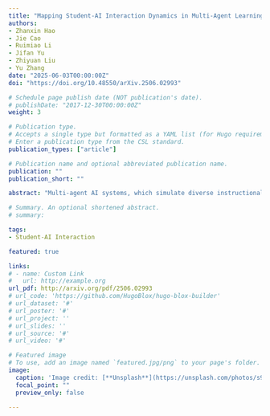 ```yaml
---
title: "Mapping Student-AI Interaction Dynamics in Multi-Agent Learning Environments: Supporting Personalised Learning and Reducing Performance Gaps"
authors:
- Zhanxin Hao
- Jie Cao
- Ruimiao Li
- Jifan Yu
- Zhiyuan Liu
- Yu Zhang
date: "2025-06-03T00:00:00Z"
doi: "https://doi.org/10.48550/arXiv.2506.02993"

# Schedule page publish date (NOT publication's date).
# publishDate: "2017-12-30T00:00:00Z"
weight: 3

# Publication type.
# Accepts a single type but formatted as a YAML list (for Hugo requirements).
# Enter a publication type from the CSL standard.
publication_types: ["article"]

# Publication name and optional abbreviated publication name.
publication: ""
publication_short: ""

abstract: "Multi-agent AI systems, which simulate diverse instructional roles such as teachers and peers, offer new possibilities for personalized and interactive learning. Yet, student-AI interaction patterns and their pedagogical implications remain unclear. This study explores how university students engaged with multiple AI agents, and how these interactions influenced cognitive outcomes (learning gains) and non-cognitive factors (motivation, technology acceptance). Based on MAIC, an online learning platform with multi-agent, the research involved 305 university students and 19,365 lines of dialogue data. Pre- and post-test scores, self-reported motivation and technology acceptance were also collected. The study identified two engagement patterns: co-construction of knowledge and co-regulation. Lag sequential analysis revealed that students with lower prior knowledge relied more on co-construction of knowledge sequences, showing higher learning gains and post-course motivation. In contrast, students with higher prior knowledge engaged more in co-regulation behaviors but exhibited limited learning improvement. Technology acceptance increased across all groups. These findings suggest that multi-agent AI systems can adapt to students' varying needs, support differentiated engagement, and reduce performance gaps. Implications for personalized system design and future research directions are discussed."

# Summary. An optional shortened abstract.
# summary: 

tags:
- Student-AI Interaction

featured: true

links:
# - name: Custom Link
#   url: http://example.org
url_pdf: http://arxiv.org/pdf/2506.02993
# url_code: 'https://github.com/HugoBlox/hugo-blox-builder'
# url_dataset: '#'
# url_poster: '#'
# url_project: ''
# url_slides: ''
# url_source: '#'
# url_video: '#'

# Featured image
# To use, add an image named `featured.jpg/png` to your page's folder. 
image:
  caption: 'Image credit: [**Unsplash**](https://unsplash.com/photos/s9CC2SKySJM)'
  focal_point: ""
  preview_only: false

---
```


<!-- This work is driven by the results in my [previous paper](/publication/conference-paper/) on LLMs.

{{% callout note %}}
Create your slides in Markdown - click the *Slides* button to check out the example.
{{% /callout %}}

Add the publication's **full text** or **supplementary notes** here. You can use rich formatting such as including [code, math, and images](https://docs.hugoblox.com/content/writing-markdown-latex/). -->

